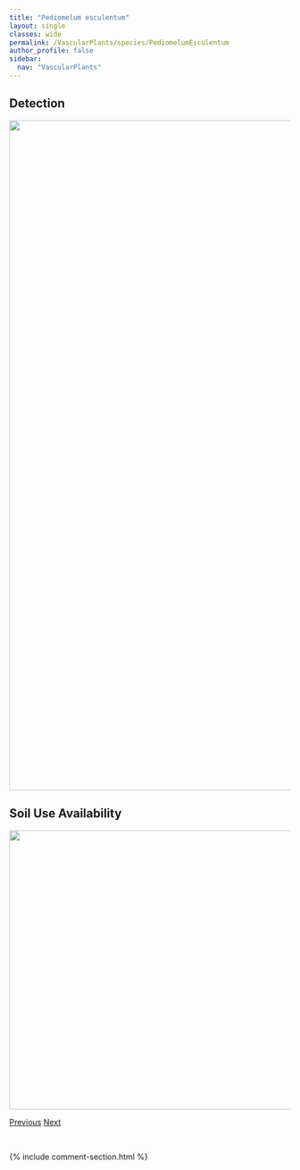 ```yaml
---
title: "Pediomelum esculentum"
layout: single
classes: wide
permalink: /VascularPlants/species/PediomelumEsculentum
author_profile: false
sidebar:
  nav: "VascularPlants"
---
```


<h2>Detection</h2>

<a href="https://drive.google.com/uc?export=view&id=1YICUb1GzlWXl5_2HkYvqfGIibKGTLzg-">
<img src="https://drive.google.com/uc?export=view&id=1YICUb1GzlWXl5_2HkYvqfGIibKGTLzg-" height = "1200" width = "800">
</a>


<h2>Soil Use Availability</h2>

<a href="https://drive.google.com/uc?export=view&id=1NPNFgRPmjaUBDDiZMYiovpfjNBgSpJ_R">
<img src="https://drive.google.com/uc?export=view&id=1NPNFgRPmjaUBDDiZMYiovpfjNBgSpJ_R" height = "500" width = "1000">
</a>


<a href="/DevelopmentWebsite/VascularPlants/species/PediomelumArgophyllum" class="pagination--pager" title="Pediomelum argophyllum">Previous</a> <a href="/DevelopmentWebsite/VascularPlants/species/Pelargonium" class="pagination--pager" title="Pelargonium">Next</a>

<p>&nbsp;</p>

{% include comment-section.html %}
